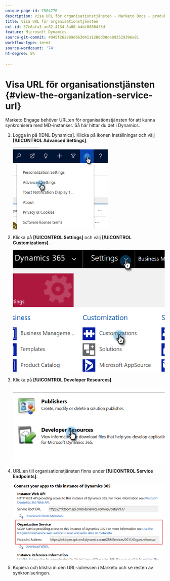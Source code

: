 ```yaml
---
unique-page-id: 7504770
description: Visa URL för organisationstjänsten - Marketo Docs - produktdokumentation
title: Visa URL för organisationstjänsten
exl-id: 37c6afa3-ae82-4134-8a00-b4dc08064f5d
feature: Microsoft Dynamics
source-git-commit: 4045f262889d06304111288d30da893529396e81
workflow-type: tm+mt
source-wordcount: '74'
ht-degree: 5%

---
```


# Visa URL för organisationstjänsten {#view-the-organization-service-url}

Marketo Engage behöver URL:en för organisationstjänsten för att kunna synkronisera med MD-instanser. Så här hittar du det i Dynamics.

1. Logga in på [!DNL Dynamics]. Klicka på ikonen Inställningar och välj **[!UICONTROL Advanced Settings]**.

   ![](assets/one.png)

1. Klicka på **[!UICONTROL Settings]** och välj **[!UICONTROL Customizations]**.

   ![](assets/two.png)

1. Klicka på **[!UICONTROL Developer Resources]**.

   ![](assets/three.png)

1. URL:en till organisationstjänsten finns under **[!UICONTROL Service Endpoints]**.

   ![](assets/four.png)

1. Kopiera och klistra in den URL-adressen i Marketo och se resten av synkroniseringen.
